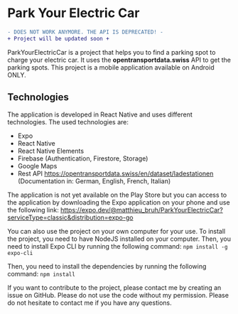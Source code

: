 # Park Your Electric Car

```diff
- DOES NOT WORK ANYMORE. THE API IS DEPRECATED! -
+ Project will be updated soon +
```

ParkYourElectricCar is a project that helps you to find a parking spot to charge your electric car.
It uses the **opentransportdata.swiss** API to get the parking spots.
This project is a mobile application available on Android ONLY.


## Technologies
The application is developed in React Native and uses different technologies.
The used technologies are:
  - Expo
  - React Native
  - React Native Elements
  - Firebase (Authentication, Firestore, Storage)
  - Google Maps
  - Rest API https://opentransportdata.swiss/en/dataset/ladestationen (Documentation in: German, English, French, Italian)


The application is not yet available on the Play Store but you can access to the application by downloading the Expo application on your phone and use the following link:
https://expo.dev/@matthieu_bruh/ParkYourElectricCar?serviceType=classic&distribution=expo-go

You can also use the project on your own computer for your use.
To install the project, you need to have NodeJS installed on your computer.
Then, you need to install Expo CLI by running the following command:
`npm install -g expo-cli`

Then, you need to install the dependencies by running the following command:
`npm install`

If you want to contribute to the project, please contact me by creating an issue on GitHub.
Please do not use the code without my permission.
Please do not hesitate to contact me if you have any questions.
